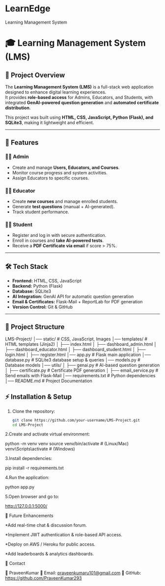# LearnEdge
Learning Management System


# 🎓 Learning Management System (LMS)

## 📌 Project Overview
The **Learning Management System (LMS)** is a full-stack web application designed to enhance digital learning experiences.  
It provides **role-based access** for Admins, Educators, and Students, with integrated **GenAI-powered question generation** and **automated certificate distribution**.

This project was built using **HTML, CSS, JavaScript, Python (Flask), and SQLite3**, making it lightweight and efficient.

---

## 🚀 Features
### 👩‍💼 Admin
- Create and manage **Users, Educators, and Courses**.
- Monitor course progress and system activities.
- Assign Educators to specific courses.

### 👨‍🏫 Educator
- Create **new courses** and manage enrolled students.
- Generate **test questions** (manual + AI-generated).
- Track student performance.

### 👨‍🎓 Student
- Register and log in with secure authentication.
- Enroll in courses and **take AI-powered tests**.
- Receive a **PDF Certificate via email** if score > 75%.

---

## 🛠️ Tech Stack
- **Frontend:** HTML, CSS, JavaScript  
- **Backend:** Python (Flask)  
- **Database:** SQLite3  
- **AI Integration:** GenAI API for automatic question generation  
- **Email & Certificates:** Flask-Mail + ReportLab for PDF generation  
- **Version Control:** Git & GitHub  

---

## 📂 Project Structure
LMS-Project/
│── static/ # CSS, JavaScript, Images
│── templates/ # HTML templates (Jinja2)
│ ├── index.html
│ ├── dashboard_admin.html
│ ├── dashboard_educator.html
│ ├── dashboard_student.html
│ ├── login.html
│ ├── register.html
│── app.py # Flask main application
│── database.py # SQLite3 database setup & queries
│── models.py # Database models
│── utils/
│ ├── genai.py # AI-based question generation
│ ├── certificate.py # Certificate PDF generation
│ ├── email_service.py # Send emails with Flask-Mail
│── requirements.txt # Python dependencies
│── README.md # Project Documentation



## ⚡ Installation & Setup
1. Clone the repository:
   ```bash
   git clone https://github.com/your-username/LMS-Project.git
   cd LMS-Project
   

2.Create and activate virtual environment:

python -m venv venv
source venv/bin/activate  # (Linux/Mac)
venv\Scripts\activate     # (Windows)


3.Install dependencies:

pip install -r requirements.txt


4.Run the application:

python app.py


5.Open browser and go to:

http://127.0.0.1:5000/



🎯 Future Enhancements

  *Add real-time chat & discussion forum.

  *Implement JWT authentication & role-based API access.

  *Deploy on AWS / Heroku for public access.

  *Add leaderboards & analytics dashboards.




📧 Contact

👤 PraveenKumar
📩 Email: praveenkumaru101@gmail.com
🔗 GitHub: https://github.com/PraveenKumar293
